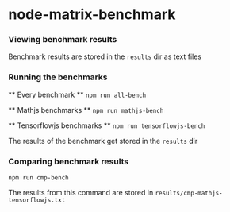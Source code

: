 # node-matrix-benchmark

### Viewing benchmark results
Benchmark results are stored in the `results` dir as text files

### Running the benchmarks
** Every benchmark **
`npm run all-bench`

** Mathjs benchmarks **
`npm run mathjs-bench`

** Tensorflowjs benchmarks **
`npm run tensorflowjs-bench`

The results of the benchmark get stored in the `results` dir

### Comparing benchmark results
`npm run cmp-bench`

The results from this command are stored in `results/cmp-mathjs-tensorflowjs.txt`
